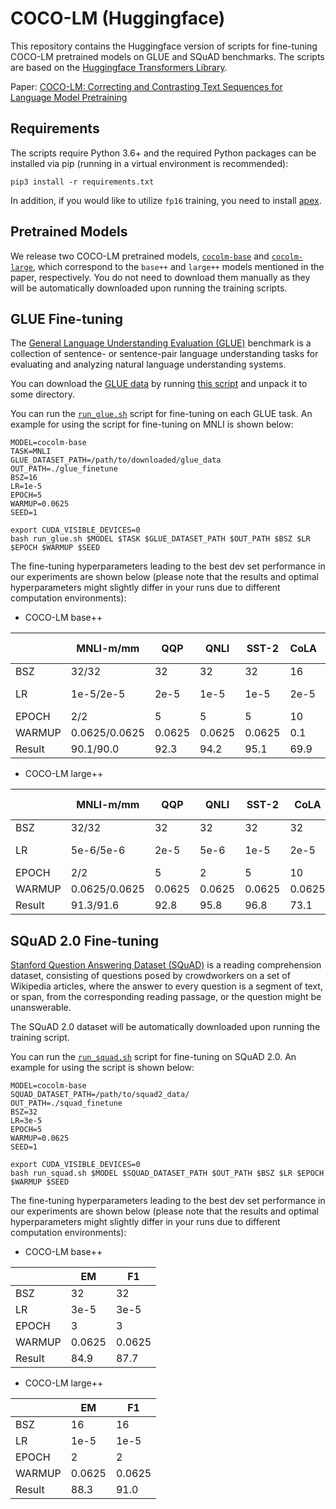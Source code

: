 # COCO-LM (Huggingface)

This repository contains the Huggingface version of scripts for fine-tuning COCO-LM pretrained models on GLUE and SQuAD benchmarks. The scripts are based on the [Huggingface Transformers Library](https://github.com/huggingface/transformers).

Paper: [COCO-LM: Correcting and Contrasting Text Sequences for Language Model Pretraining](https://arxiv.org/abs/2102.08473)

## Requirements

The scripts require Python 3.6+ and the required Python packages can be installed via pip (running in a virtual environment is recommended):
```
pip3 install -r requirements.txt
```
In addition, if you would like to utilize `fp16` training, you need to install [apex](https://github.com/NVIDIA/apex).

## Pretrained Models

We release two COCO-LM pretrained models, [`cocolm-base`](https://huggingface.co/microsoft/cocolm-base) and [`cocolm-large`](https://huggingface.co/microsoft/cocolm-large), which correspond to the `base++` and `large++` models mentioned in the paper, respectively. You do not need to download them manually as they will be automatically downloaded upon running the training scripts.

## GLUE Fine-tuning

The [General Language Understanding Evaluation (GLUE)](https://gluebenchmark.com/) benchmark is a collection of sentence- or sentence-pair language understanding tasks for evaluating and analyzing natural language understanding systems. 

You can download the [GLUE data](https://gluebenchmark.com/tasks) by running [this script](https://gist.github.com/W4ngatang/60c2bdb54d156a41194446737ce03e2e) and unpack it to some directory.

You can run the [`run_glue.sh`](run_glue.sh) script for fine-tuning on each GLUE task. An example for using the script for fine-tuning on MNLI is shown below:
```
MODEL=cocolm-base
TASK=MNLI
GLUE_DATASET_PATH=/path/to/downloaded/glue_data
OUT_PATH=./glue_finetune
BSZ=16
LR=1e-5
EPOCH=5
WARMUP=0.0625
SEED=1

export CUDA_VISIBLE_DEVICES=0
bash run_glue.sh $MODEL $TASK $GLUE_DATASET_PATH $OUT_PATH $BSZ $LR $EPOCH $WARMUP $SEED
```

The fine-tuning hyperparameters leading to the best dev set performance in our experiments are shown below (please note that the results and optimal hyperparameters might slightly differ in your runs due to different computation environments):

* COCO-LM base++

|  | MNLI-m/mm | QQP | QNLI | SST-2 | CoLA | RTE | MRPC | STS-B |
| ------ | ------ | ------ | ------ | ------ | ------ | ------ | ------ | ------ |
| BSZ | 32/32 | 32 | 32 | 32 | 16 | 16 | 16 | 16 |
| LR | 1e-5/2e-5 | 2e-5 | 1e-5 | 1e-5 | 2e-5 | 3e-5 | 2e-5 | 4e-5 |
| EPOCH | 2/2 | 5 | 5 | 5 | 10 | 10 | 10 | 10 |
| WARMUP | 0.0625/0.0625 | 0.0625 | 0.0625 | 0.0625 | 0.1 | 0.1 | 0.1 | 0.1 |
| Result | 90.1/90.0 | 92.3 | 94.2 | 95.1 | 69.9 | 87.4 | 90.9 | 91.8 |

* COCO-LM large++

|  | MNLI-m/mm | QQP | QNLI | SST-2 | CoLA | RTE | MRPC | STS-B |
| ------ | ------ | ------ | ------ | ------ | ------ | ------ | ------ | ------ |
| BSZ | 32/32 | 32 | 32 | 32 | 32 | 32 | 16 | 16 |
| LR | 5e-6/5e-6 | 2e-5 | 5e-6 | 1e-5 | 2e-5 | 3e-5 | 2e-5 | 2e-5 |
| EPOCH | 2/2 | 5 | 2 | 5 | 10 | 10 | 10 | 10 |
| WARMUP | 0.0625/0.0625 | 0.0625 | 0.0625 | 0.0625 | 0.0625 | 0.1 | 0.1 | 0.1 |
| Result | 91.3/91.6 | 92.8 | 95.8 | 96.8 | 73.1 | 91.3 | 91.9 | 92.8 |

## SQuAD 2.0 Fine-tuning 
[Stanford Question Answering Dataset (SQuAD)](https://rajpurkar.github.io/SQuAD-explorer/) is a reading comprehension dataset, consisting of questions posed by crowdworkers on a set of Wikipedia articles, where the answer to every question is a segment of text, or span, from the corresponding reading passage, or the question might be unanswerable. 

The SQuAD 2.0 dataset will be automatically downloaded upon running the training script.

You can run the [`run_squad.sh`](run_squad.sh) script for fine-tuning on SQuAD 2.0. An example for using the script is shown below:
```
MODEL=cocolm-base
SQUAD_DATASET_PATH=/path/to/squad2_data/
OUT_PATH=./squad_finetune
BSZ=32
LR=3e-5
EPOCH=5
WARMUP=0.0625
SEED=1

export CUDA_VISIBLE_DEVICES=0
bash run_squad.sh $MODEL $SQUAD_DATASET_PATH $OUT_PATH $BSZ $LR $EPOCH $WARMUP $SEED
```

The fine-tuning hyperparameters leading to the best dev set performance in our experiments are shown below (please note that the results and optimal hyperparameters might slightly differ in your runs due to different computation environments):

* COCO-LM base++

|  | EM | F1 |
| ------ | ------ | ------ |
| BSZ | 32 | 32 |
| LR | 3e-5 | 3e-5 |
| EPOCH | 3 | 3 |
| WARMUP | 0.0625 | 0.0625 |
| Result | 84.9 | 87.7 |

* COCO-LM large++

|  | EM | F1 |
| ------ | ------ | ------ |
| BSZ | 16 | 16 |
| LR | 1e-5 | 1e-5 |
| EPOCH | 2 | 2 |
| WARMUP | 0.0625 | 0.0625 |
| Result | 88.3 | 91.0 |

